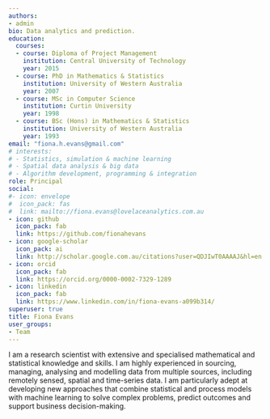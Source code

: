 ```yaml
---
authors:
- admin
bio: Data analytics and prediction.
education:
  courses:
  - course: Diploma of Project Management
    institution: Central University of Technology
    year: 2015
  - course: PhD in Mathematics & Statistics
    institution: University of Western Australia
    year: 2007
  - course: MSc in Computer Science
    institution: Curtin University
    year: 1998
  - course: BSc (Hons) in Mathematics & Statistics
    institution: University of Western Australia
    year: 1993
email: "fiona.h.evans@gmail.com"
# interests:
# - Statistics, simulation & machine learning
# - Spatial data analysis & big data
# - Algorithm development, programming & integration
role: Principal
social:
#- icon: envelope
#  icon_pack: fas
#  link: mailto://fiona.evans@lovelaceanalytics.com.au
- icon: github
  icon_pack: fab
  link: https://github.com/fionahevans
- icon: google-scholar
  icon_pack: ai
  link: http://scholar.google.com.au/citations?user=QDJIwT0AAAAJ&hl=en
- icon: orcid
  icon_pack: fab
  link: https://orcid.org/0000-0002-7329-1289
- icon: linkedin
  icon_pack: fab
  link: https://www.linkedin.com/in/fiona-evans-a099b314/
superuser: true
title: Fiona Evans
user_groups:
- Team
---
```


I am a research scientist with extensive and specialised mathematical and statistical knowledge and skills. I am highly experienced in sourcing, managing, analysing and modelling data from multiple sources, including remotely sensed, spatial and time-series data. I am particularly adept at developing new approaches that combine statistical and process models with machine learning to solve complex problems, predict outcomes and support business decision-making.

<!--
To date, my career has primarily focused on enhancing the assessment, monitoring and productivity of Australia’s environmental and agricultural resources. With 15 years of recent experience applying analytics to support agriculture, I have an excellent understanding of issues faced by Australian grain growers and experience in delivering results to support the grains industry. I have worked with farmers, grower groups, State government and academia to develop methods for using data collected on and off farms to improve farm business profit and sustainability. 
-->


 



